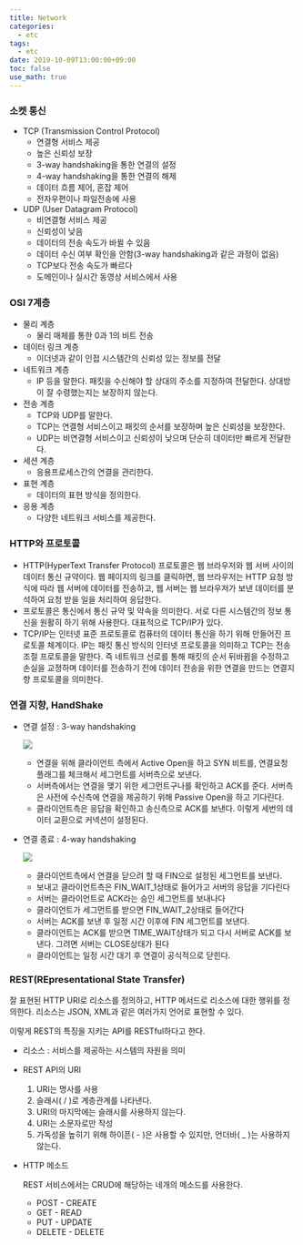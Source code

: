 ```yaml
---
title: Network
categories:
  - etc
tags:
  - etc
date: 2019-10-09T13:00:00+09:00
toc: false
use_math: true
---
```


### 소켓 통신

* TCP (Transmission Control Protocol)
  * 연결형 서비스 제공
  * 높은 신뢰성 보장
  * 3-way handshaking을 통한 연결의 설정
  * 4-way handshaking을 통한 연결의 해제
  * 데이터 흐름 제어, 혼잡 제어
  * 전자우편이나 파일전송에 사용
* UDP (User Datagram Protocol)
  * 비연결형 서비스 제공
  * 신뢰성이 낮음
  * 데이터의 전송 속도가 바뀔 수 있음
  * 데이터 수신 여부 확인을 안함(3-way handshaking과 같은 과정이 없음)
  * TCP보다 전송 속도가 빠르다
  * 도메인이나 실시간 동영상 서비스에서 사용

### OSI 7계층

* 물리 계층
  * 물리 매체를 통한 0과 1의 비트 전송
* 데이터 링크 계층
  * 이더넷과 같이 인접 시스템간의 신뢰성 있는 정보를 전달
* 네트워크 계층
  * IP 등을 말한다. 패킷을 수신해야 할 상대의 주소를 지정하여 전달한다. 상대방이 잘 수령했는지는 보장하지 않는다.
* 전송 계층
  * TCP와 UDP를 말한다. 
  * TCP는 연결형 서비스이고 패킷의 순서를 보장하며 높은 신뢰성을 보장한다.
  * UDP는 비연결형 서비스이고 신뢰성이 낮으며 단순히 데이터만 빠르게 전달한다.
* 세션 계층
  * 응용프로세스간의 연결을 관리한다.
* 표현 계층
  * 데이터의 표현 방식을 정의한다.
* 응용 계층
  * 다양한 네트워크 서비스를 제공한다.

### HTTP와 프로토콜

* HTTP(HyperText Transfer Protocol) 프로토콜은 웹 브라우저와 웹 서버 사이의 데이터 통신 규약이다. 웹 페이지의 링크를 클릭하면, 웹 브라우저는 HTTP 요청 방식에 따라 웹 서버에 데이터를 전송하고, 웹 서버는 웹 브라우저가 보낸 데이터를 분석하여 요청 받을 일을 처리하여 응답한다.
* 프로토콜은 통신에서 통신 규약 및 약속을 의미한다. 서로 다른 시스템간의 정보 통신을 원활히 하기 위해 사용한다. 대표적으로 TCP/IP가 있다.
* TCP/IP는 인터넷 표준 프로토콜로 컴퓨터의 데이터 통신을 하기 위해 만들어진 프로토콜 체계이다. IP는 패킷 통신 방식의 인터넷 프로토콜을 의미하고 TCP는 전송 조절 프로토콜을 말한다. 즉 네트워크 선로를 통해 패킷의 순서 뒤바뀜을 수정하고 손실을 교졍하며 데이터를 전송하기 전에 데이터 전송을 위한 연결을 만드는 연결지향 프로토콜을 의미한다.

### 연결 지향, HandShake

* 연결 설정 : 3-way handshaking

  ![](https://i.imgur.com/GzfAwCk.png)

  * 연결을 위해 클라이언트 측에서 Active Open을 하고 SYN 비트를, 연결요청 플래그를 체크해서 세그먼트를 서버측으로 보낸다.
  * 서버측에서는 연결을 맺기 위한 세그먼트구나를 확인하고 ACK를 준다. 서버측은 사전에 수신측에 연결을 제공하기 위해 Passive Open을 하고 기다린다.
  * 클라이언트측은 응답을 확인하고 송신측으로 ACK를 보낸다. 이렇게 세번의 데이터 교환으로 커넥션이 설정된다.

* 연결 종료 : 4-way handshaking

  ![](https://i.imgur.com/CLf7EFS.png)

  * 클라이언트측에서 연결을 닫으려 할 때 FIN으로 설정된 세그먼트를 보낸다.
  * 보내고 클라이언트측은 FIN_WAIT_1상태로 들어가고 서버의 응답을 기다린다
  * 서버는 클라이언트로 ACK라는 승인 세그먼트를 보내나다
  * 클라이언트가 세그먼트를 받으면 FIN_WAIT_2상태로 들어간다
  * 서버는 ACK를 보낸 후 일정 시간 이후에 FIN 세그먼트를 보낸다.
  * 클라이언트는 ACK를 받으면 TIME_WAIT상태가 되고 다시 서버로 ACK를 보낸다. 그려면 서버는 CLOSE상태가 된다
  * 클라이언트는 일정 시간 대기 후 연결이 공식적으로 닫힌다.

### REST(REpresentational State Transfer)

잘 표현된 HTTP URI로 리소스를 정의하고, HTTP 메서드로 리소스에 대한 행위를 정의한다. 리소스는 JSON, XML과 같은 여러가지 언어로 표현할 수 있다.

이렇게 REST의 특징을 지키는 API를 RESTful하다고 한다.

* 리소스 : 서비스를 제공하는 시스템의 자원을 의미

* REST API의 URI

  1. URI는 명사를 사용
  2. 슬래시( / )로 계층관계를 나타낸다.
  3. URI의 마지막에는 슬래시를 사용하지 않는다.
  4. URI는 소문자로만 작성
  5. 가독성을 높히기 위해 하이픈( - )은 사용할 수 있지만, 언더바( _ )는 사용하지 않는다.

* HTTP 메소드

  REST 서비스에서는 CRUD에 해당하는 네개의 메소드를 사용한다.

  - POST - CREATE
  - GET - READ
  - PUT - UPDATE
  - DELETE - DELETE